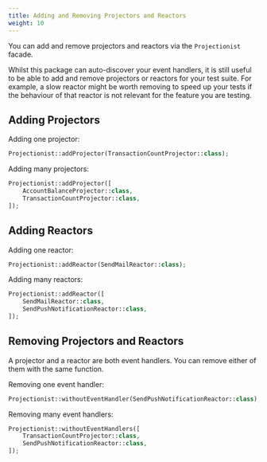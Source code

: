 ```yaml
---
title: Adding and Removing Projectors and Reactors
weight: 10
---
```


You can add and remove projectors and reactors via the `Projectionist` facade.

Whilst this package can auto-discover your event handlers, it is still useful to be able to add and remove projectors or reactors for your test suite. For example, a slow reactor might be worth removing to speed up your tests if the behaviour of that reactor is not relevant for the feature you are testing.

## Adding Projectors

Adding one projector:

```php
Projectionist::addProjector(TransactionCountProjector::class);
```

Adding many projectors:

```php
Projectionist::addProjector([
    AccountBalanceProjector::class,
    TransactionCountProjector::class,
]);
```

## Adding Reactors

Adding one reactor:

```php
Projectionist::addReactor(SendMailReactor::class);
```

Adding many reactors:

```php
Projectionist::addReactor([
    SendMailReactor::class,
    SendPushNotificationReactor::class,
]);
```

## Removing Projectors and Reactors

A projector and a reactor are both event handlers. You can remove either of them with the same function.

Removing one event handler:

```php
Projectionist::withoutEventHandler(SendPushNotificationReactor::class);
```

Removing many event handlers:

```php
Projectionist::withoutEventHandlers([
    TransactionCountProjector::class,
    SendPushNotificationReactor::class,
]);
```
